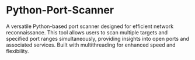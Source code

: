 # Python-Port-Scanner
A versatile Python-based port scanner designed for efficient network reconnaissance. This tool allows users to scan multiple targets and specified port ranges simultaneously, providing insights into open ports and associated services. Built with multithreading for enhanced speed and flexibility.
